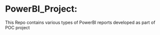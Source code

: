 # PowerBI_Project: 
This Repo contains various types of PowerBI reports developed as part of POC project
